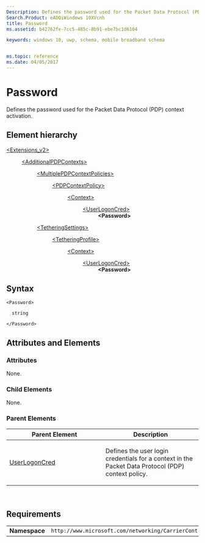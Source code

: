 ```yaml
---
Description: Defines the password used for the Packet Data Protocol (PDP) context activation.
Search.Product: eADQiWindows 10XVcnh
title: Password
ms.assetid: b42762fe-7cc5-485c-8b91-ebe7bc1d6104

keywords: windows 10, uwp, schema, mobile broadband schema


ms.topic: reference
ms.date: 04/05/2017
---
```


# Password


Defines the password used for the Packet Data Protocol (PDP) context activation.

## Element hierarchy

<dl>
<dt><a href="element-extensions-v2.md">&lt;Extensions_v2&gt;</a></dt>
<dd>
<dl>
<dt><a href="element-additionalpdpcontexts.md">&lt;AdditionalPDPContexts&gt;</a></dt>
<dd>
<dl>
<dt><a href="element-multiplepdpcontextpolicies.md">&lt;MultiplePDPContextPolicies&gt;</a></dt>
<dd>
<dl>
<dt><a href="element-pdpcontextpolicy.md">&lt;PDPContextPolicy&gt;</a></dt>
<dd>
<dl>
<dt><a href="element-context.md">&lt;Context&gt;</a></dt>
<dd>
<dl>
<dt><a href="element-userlogoncred.md">&lt;UserLogonCred&gt;</a></dt>
<dd><b>&lt;Password&gt;</b></dd>
</dl>
</dd>
</dl>
</dd>
</dl>
</dd>
</dl>
<dl>
<dt><a href="element-tetheringsettings.md">&lt;TetheringSettings&gt;</a></dt>
<dd>
<dl>
<dt><a href="element-tetheringprofile.md">&lt;TetheringProfile&gt;</a></dt>
<dd>
<dl>
<dt><a href="element-1-context.md">&lt;Context&gt;</a></dt>
<dd>
<dl>
<dt><a href="element-1-userlogoncred.md">&lt;UserLogonCred&gt;</a></dt>
<dd><b>&lt;Password&gt;</b></dd>
</dl>
</dd>
</dl>
</dd>
</dl>
</dd>
</dl>
</dd>
</dl>
</dd>
</dl>

## Syntax

``` syntax
<Password>

  string

</Password>
```

## Attributes and Elements


### Attributes

None.

### Child Elements

None.

### Parent Elements

<table>
<colgroup>
<col width="50%" />
<col width="50%" />
</colgroup>
<thead>
<tr class="header">
<th>Parent Element</th>
<th>Description</th>
</tr>
</thead>
<tbody>
<tr class="odd">
<td><a href="element-1-userlogoncred.md">UserLogonCred</a> </td>
<td><p>Defines the user login credentials for a context in the Packet Data Protocol (PDP) context policy.</p></td>
</tr>
</tbody>
</table>

 

## Requirements

|          |         |
|----------|--------------|
| **Namespace** | `http://www.microsoft.com/networking/CarrierControl/v2` |

 

 



